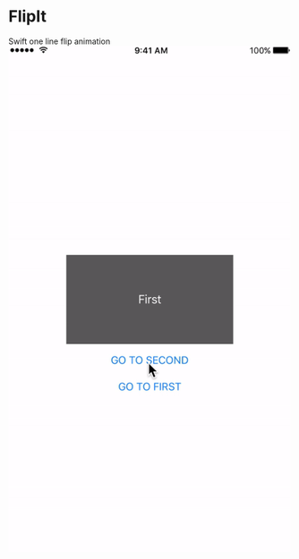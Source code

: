 # FlipIt
Swift one line flip animation
![alt tag](https://github.com/MaeseppTarvo/FlipIt/blob/master/flipitgif.gif?raw=true)
